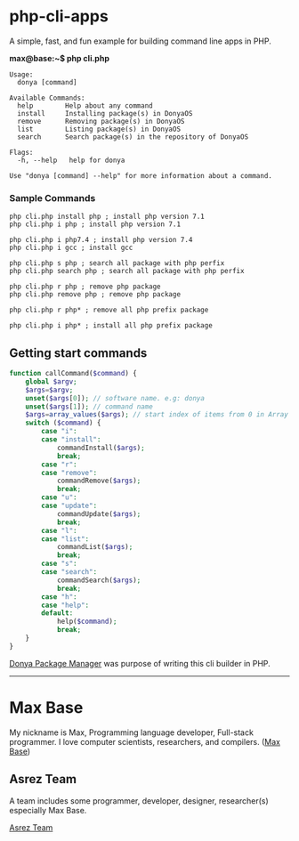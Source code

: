# php-cli-apps

A simple, fast, and fun example for building command line apps in PHP.

**max@base:~$ php cli.php**

```
Usage:
  donya [command]

Available Commands:
  help        Help about any command
  install     Installing package(s) in DonyaOS
  remove      Removing package(s) in DonyaOS
  list        Listing package(s) in DonyaOS
  search      Search package(s) in the repository of DonyaOS

Flags:
  -h, --help   help for donya

Use "donya [command] --help" for more information about a command.
```

### Sample Commands

```
php cli.php install php ; install php version 7.1
php cli.php i php ; install php version 7.1

php cli.php i php7.4 ; install php version 7.4
php cli.php i gcc ; install gcc

php cli.php s php ; search all package with php perfix
php cli.php search php ; search all package with php perfix

php cli.php r php ; remove php package
php cli.php remove php ; remove php package

php cli.php r php* ; remove all php prefix package

php cli.php i php* ; install all php prefix package
```

## Getting start commands

```php
function callCommand($command) {
	global $argv;
	$args=$argv;
	unset($args[0]); // software name. e.g: donya
	unset($args[1]); // command name
	$args=array_values($args); // start index of items from 0 in Array
	switch ($command) {
		case "i":
		case "install":
			commandInstall($args);
			break;
		case "r":
		case "remove":
			commandRemove($args);
			break;
		case "u":
		case "update":
			commandUpdate($args);
			break;
		case "l":
		case "list":
			commandList($args);
			break;
		case "s":
		case "search":
			commandSearch($args);
			break;
		case "h":
		case "help":
		default:
			help($command);
			break;
	}
}
```

[Donya Package Manager](https://github.com/DonyaOS/) was purpose of writing this cli builder in PHP.

---------

# Max Base

My nickname is Max, Programming language developer, Full-stack programmer. I love computer scientists, researchers, and compilers. ([Max Base](https://maxbase.org/))

## Asrez Team

A team includes some programmer, developer, designer, researcher(s) especially Max Base.

[Asrez Team](https://www.asrez.com/)

